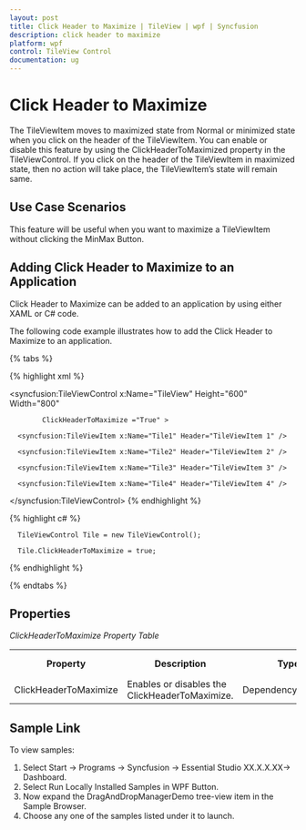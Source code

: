 ```yaml
---
layout: post
title: Click Header to Maximize | TileView | wpf | Syncfusion
description: click header to maximize
platform: wpf
control: TileView Control
documentation: ug
---
```


# Click Header to Maximize

The TileViewItem moves to maximized state from Normal or minimized state when you click on the header of the TileViewItem. You can enable or disable this feature by using the ClickHeaderToMaximized property in the TileViewControl. If you click on the header of the TileViewItem in maximized state, then no action will take place, the TileViewItem’s state will remain same.

## Use Case Scenarios

This feature will be useful when you want to maximize a TileViewItem without clicking the MinMax Button.

## Adding Click Header to Maximize to an Application

Click Header to Maximize can be added to an application by using either XAML or C# code.

The following code example illustrates how to add the Click Header to Maximize to an application.

{% tabs %}

{% highlight xml %}

<syncfusion:TileViewControl x:Name="TileView" Height="600" Width="800" 

            ClickHeaderToMaximize ="True" >

      <syncfusion:TileViewItem x:Name="Tile1" Header="TileViewItem 1" />

      <syncfusion:TileViewItem x:Name="Tile2" Header="TileViewItem 2" />

      <syncfusion:TileViewItem x:Name="Tile3" Header="TileViewItem 3" />

      <syncfusion:TileViewItem x:Name="Tile4" Header="TileViewItem 4" /> 

</syncfusion:TileViewControl>
{% endhighlight %}

{% highlight c# %}

      TileViewControl Tile = new TileViewControl();

      Tile.ClickHeaderToMaximize = true;      

{% endhighlight %}

{% endtabs %}

## Properties

_ClickHeaderToMaximize Property Table_

<table>
<tr>
<th>
Property </th><th>
Description</th><th>
Type </th><th>
Data Type </th><th>
Reference links </th></tr>
<tr>
<td>
ClickHeaderToMaximize</td><td>
Enables or disables the ClickHeaderToMaximize.</td><td>
DependencyProperty</td><td>
False</td><td>
</td></tr>
</table>


## Sample Link

To view samples: 

1. Select Start -> Programs -> Syncfusion -> Essential Studio XX.X.X.XX-> Dashboard.
2. Select Run Locally Installed Samples in WPF Button.
3. Now expand the DragAndDropManagerDemo tree-view item in the Sample Browser.
4. Choose any one of the samples listed under it to launch. 



